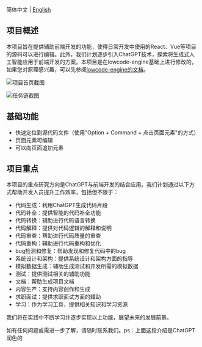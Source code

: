 简体中文 | [English](./README.md)
## 项目概述
本项目旨在提供辅助前端开发的功能，使得日常开发中使用的React、Vue等项目的源码可以进行编辑。此外，我们计划逐步引入ChatGPT技术，探索将生成式人工智能应用于前端开发的方案。本项目是在lowcode-engine基础上进行修改的，如果您对原理感兴趣，可以先参阅[lowcode-engine的文档](<https://github.com/alibaba/lowcode-engine>)。

![项目首页截图](https://raw.githubusercontent.com/sparrow-js/firefly/main/docs/12345.png)

![任务链截图](https://raw.githubusercontent.com/sparrow-js/firefly/main/docs/56789.png)

## 基础功能
- 快速定位到源代码文件（使用"Option + Command + 点击页面元素"的方式）
- 页面元素可编辑
- 可以向页面追加元素

## 项目重点
本项目的重点研究方向是ChatGPT与前端开发的结合应用。我们计划通过以下方式帮助开发人员提升工作效率，包括但不限于：
- 代码生成：利用ChatGPT生成代码片段
- 代码补全：提供智能的代码补全功能
- 代码转换：辅助进行代码语言转换
- 代码解释：提供对代码逻辑的解释和说明
- 代码审查：帮助进行代码质量的审查
- 代码重构：辅助进行代码重构和优化
- bug检测和修复：帮助发现和修复代码中的bug
- 系统设计和架构：提供系统设计和架构方面的指导
- 模拟数据生成：辅助生成测试和开发所需的模拟数据
- 测试：提供测试相关的辅助功能
- 文档：帮助生成项目文档
- 内容生产：支持内容创作和生成
- 求职面试：提供求职面试方面的辅助
- 学习：作为学习工具，提供相关知识和学习资源

我们将在实践中不断学习并逐步实现以上功能，展望未来的发展前景。

如有任何问题或需进一步了解，请随时联系我们。ps：上面这段介绍是ChatGPT润色的